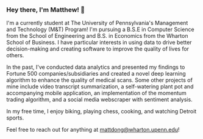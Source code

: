 ### Hey there, I'm Matthew! 👋

<!--
**matt-dong/matt-dong** is a ✨ _special_ ✨ repository because its `README.md` (this file) appears on your GitHub profile.

Here are some ideas to get you started:

- 🔭 I’m currently working on ...
- 🌱 I’m currently learning ...
- 👯 I’m looking to collaborate on ...
- 🤔 I’m looking for help with ...
- 💬 Ask me about ...
- 📫 How to reach me: ...
- 😄 Pronouns: ...
- ⚡ Fun fact: ...
-->


I'm a currently student at The University of Pennsylvania's Management and Technology (M&T) Program! I'm pursuing a B.S.E in Computer Science from the School of Engineering and B.S. in Economics from the Wharton School of Business. I have particular interests in using data to drive better decision-making and creating software to improve the quality of lives for others.

In the past, I've conducted data analytics and presented my findings to Fortune 500 companies/subsidiaries and created a novel deep learning algorithm to enhance the quality of medical scans. Some other projects of mine include video transcript summarization, a self-watering plant pot and accompanying mobile application, an implementation of the momentum trading algorithm, and a social media webscraper with sentiment analysis.

In my free time, I enjoy biking, playing chess, cooking, and watching Detroit sports.

Feel free to reach out for anything at mattdong@wharton.upenn.edu!
